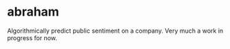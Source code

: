 # abraham

Algorithmically predict public sentiment on a company. Very much a work in progress for now.
